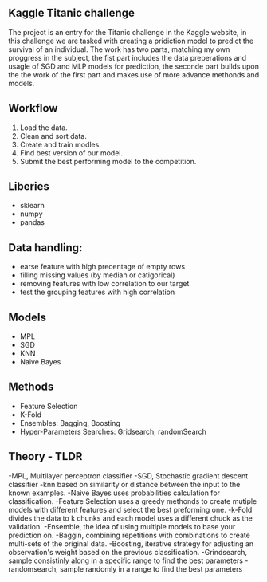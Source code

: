 ## Kaggle Titanic challenge

The project is an entry for the Titanic challenge in the Kaggle website, in this challenge we are tasked with creating a pridiction model to predict the survival of an individual.
The work has two parts, matching my own proggress in the subject, the fist part includes the data preperations and usagle of SGD and MLP models for prediction, the seconde part builds upon the the work of the first part and makes use of more advance methonds and models. 

## Workflow
1. Load the data. 
2. Clean and sort data.
3. Create and train modles.
4. Find best version of our model.
5. Submit the best performing model to the competition.

## Liberies
- sklearn
- numpy
- pandas

## Data handling:
- earse feature with high precentage of empty rows
- filling missing values (by median or catigorical)
- removing features with low correlation to our target
- test the grouping features with high correlation 

## Models
- MPL
- SGD
- KNN
- Naive Bayes

## Methods
- Feature Selection
- K-Fold
- Ensembles: Bagging, Boosting
- Hyper-Parameters Searches: Gridsearch, randomSearch

## Theory - TLDR
-MPL, Multilayer perceptron classifier
-SGD, Stochastic gradient descent classifier
-knn based on similarity or distance between the input to the known examples.
-Naive Bayes uses probabilities calculation for classification.
-Feature Selection uses a greedy methonds to create mutiple models with different features and select the best preforming one.
-k-Fold divides the data to k chunks and each model uses a different chuck as the validation.
-Ensemble, the idea of using multiple models to base your prediction on.
-Baggin, combining repetitions with combinations to create multi-sets of the original data.
-Boosting, iterative strategy for adjusting an observation's weight based on the previous classification.
-Grindsearch, sample consistinly along in a specific range to find the best parameters
-randomsearch, sample randomly in a range to find the best parameters
